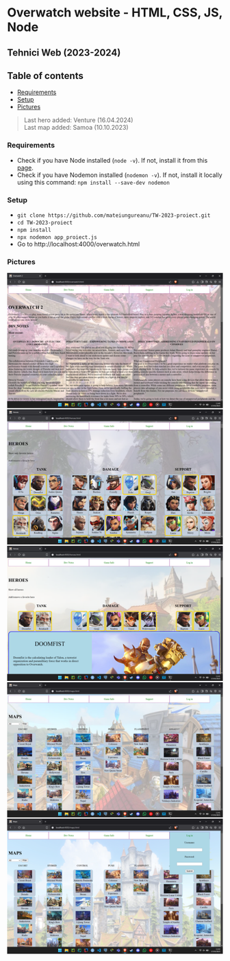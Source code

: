 ﻿# Overwatch website - HTML, CSS, JS, Node
## Tehnici Web (2023-2024)

## Table of contents
+ [Requirements](#requirements)
+ [Setup](#setup)
+ [Pictures](#pictures)

> Last hero added: Venture (16.04.2024)  
> Last map added: Samoa (10.10.2023)

### Requirements

+ Check if you have Node installed \(`node -v`\). If not, install it from this [page](https://nodejs.org/en).
+ Check if you have Nodemon installed \(`nodemon -v`\). If not, install it locally using this command: `npm install --save-dev nodemon`

### Setup

+ `git clone https://github.com/mateiungureanu/TW-2023-proiect.git`
+ `cd TW-2023-proiect`
+ `npm install`
+ `npx nodemon app_proiect.js`
+ Go to http://localhost:4000/overwatch.html

### Pictures

![Main page](pictures/poza_site_1.png)
![Heroes](pictures/poza_site_2.png)
![Only fav heroes](pictures/poza_site_3.png)
![Maps](pictures/poza_site_4.png)
![Login](pictures/poza_site_5.png)
